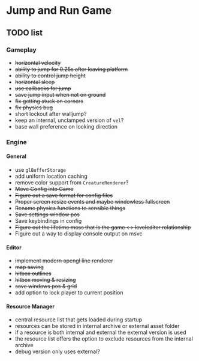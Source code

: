 # Jump and Run Game
## TODO list
### Gameplay
* ~~horizontal velocity~~
* ~~ability to jump for 0.25s after leaving platform~~
* ~~ability to control jump height~~
* ~~horizontal sleep~~
* ~~use callbacks for jump~~
* ~~save jump input when not on ground~~
* ~~fix getting stuck on corners~~
* ~~fix physics bug~~
* short lockout after walljump?
* keep an internal, unclamped version of `vel`?
* base wall preference on looking direction

### Engine
#### General
* use `glBufferStorage`
* add uniform location caching
* remove color support from `CreatureRenderer`?
* ~~Move Config into Game~~
* ~~Figure out a save format for config files~~
* ~~Proper screen resize events and maybe windowless fullscreen~~
* ~~Rename physics functions to sensible things~~
* ~~Save settings window pos~~
* Save keybindings in config
* ~~Figure out the lifetime mess that is the game <-> leveleditor relationship~~
* Figure out a way to display console output on msvc

#### Editor
* ~~implement modern opengl line renderer~~
* ~~map saving~~
* ~~hitbox outlines~~
* ~~hitbox moving & resizing~~
* ~~save windows pos & grid~~
* add option to lock player to current position

#### Resource Manager
* central resource list that gets loaded during startup
* resources can be stored in internal archive or external asset folder
* if a resource is both internal and external the external version is used
* the resource list offers the option to exclude resources from the internal archive
* debug version only uses external?